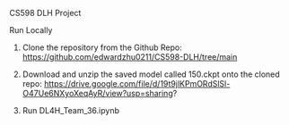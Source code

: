 CS598 DLH Project

Run Locally

1. Clone the repository from the Github Repo: https://github.com/edwardzhu0211/CS598-DLH/tree/main

2. Download and unzip the saved model called 150.ckpt onto the cloned repo: https://drive.google.com/file/d/19t9jlKPmORdSlSl-O47Ue6NXyoXeqAyR/view?usp=sharing?

3. Run DL4H_Team_36.ipynb
